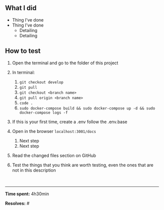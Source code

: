 ## What I did

- Thing I’ve done
- Thing I’ve done
  - Detailing
  - Detailing

## How to test

1. Open the terminal and go to the folder of this project

1. In terminal:

   1. `git checkout develop`
   1. `git pull`
   1. `git checkout <branch name>`
   1. `git pull origin <branch name>`
   1. `code .`
   1. `sudo docker-compose build && sudo docker-compose up -d && sudo docker-compose logs -f`

1. If this is your first time, create a .env follow the .env.base

1. Open in the browser `localhost:3001/docs`

   1. Next step
   1. Next step

1. Read the changed files section on GitHub

1. Test the things that you think are worth testing, even the ones that are not in this description

&nbsp;

---

**Time spent:** 4h30min

**Resolves:** #<issue number>
